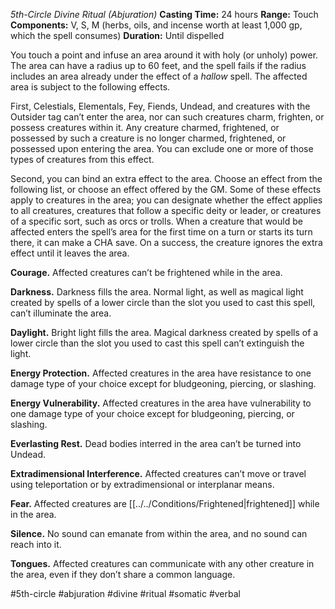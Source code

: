 *5th-Circle Divine Ritual (Abjuration)*
**Casting Time:** 24 hours
**Range:** Touch
**Components:** V, S, M (herbs, oils, and incense worth at least 1,000 gp, which the spell consumes)
**Duration:** Until dispelled

You touch a point and infuse an area around it with holy (or unholy) power. The area can have a radius up to 60 feet, and the spell fails if the radius includes an area already under the effect of a *hallow* spell. The affected area is subject to the following effects.

First, Celestials, Elementals, Fey, Fiends, Undead, and creatures with the Outsider tag can’t enter the area, nor can such creatures charm, frighten, or possess creatures within it. Any creature charmed, frightened, or possessed by such a creature is no longer charmed, frightened, or possessed upon entering the area. You can exclude one or more of those types of creatures from this effect.

Second, you can bind an extra effect to the area. Choose an effect from the following list, or choose an effect offered by the GM. Some of these effects apply to creatures in the area; you can designate whether the effect applies to all creatures, creatures that follow a specific deity or leader, or creatures of a specific sort, such as orcs or trolls. When a creature that would be affected enters the spell’s area for the first time on a turn or starts its turn there, it can make a CHA save. On a success, the creature ignores the extra effect until it leaves the area.

**Courage.** Affected creatures can’t be frightened while in the area.

**Darkness.** Darkness fills the area. Normal light, as well as magical light created by spells of a lower circle than the slot you used to cast this spell, can’t illuminate the area.

**Daylight.** Bright light fills the area. Magical darkness created by spells of a lower circle than the slot you used to cast this spell can’t extinguish the light.

**Energy Protection.** Affected creatures in the area have resistance to one damage type of your choice except for bludgeoning, piercing, or slashing.

**Energy Vulnerability.** Affected creatures in the area have vulnerability to one damage type of your choice except for bludgeoning, piercing, or slashing.

**Everlasting Rest.** Dead bodies interred in the area can’t be turned into Undead.

**Extradimensional Interference.** Affected creatures can’t move or travel using teleportation or by extradimensional or interplanar means.

**Fear.** Affected creatures are [[../../Conditions/Frightened|frightened]] while in the area.

**Silence.** No sound can emanate from within the area, and no sound can reach into it.

**Tongues.** Affected creatures can communicate with any other creature in the area, even if they don’t share a common language.

#5th-circle #abjuration #divine #ritual #somatic #verbal
